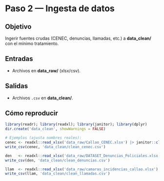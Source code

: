 # Paso 2 — Ingesta de datos

## Objetivo
Ingerir fuentes crudas (CENEC, denuncias, llamadas, etc.) a **data_clean/** con el mínimo tratamiento.

## Entradas
- Archivos en **data_raw/** (xlsx/csv).

## Salidas
- Archivos `.csv` en **data_clean/**.

## Cómo reproducir
```r
library(readr); library(readxl); library(janitor); library(dplyr)
dir.create('data_clean', showWarnings = FALSE)

# Ejemplos (ajusta nombres reales):
cenec <- readxl::read_xlsx('data_raw/Callao_CENEC.xlsx') |> janitor::clean_names()
write_csv(cenec, 'data_clean/clean_cenec.csv')

den   <- readxl::read_xlsx('data_raw/DATASET_Denuncias_Policiales.xlsx') |> clean_names()
write_csv(den, 'data_clean/clean_denuncias.csv')

llam  <- readxl::read_xlsx('data_raw/camaras_incidencias_callao.xlsx') |> clean_names()
write_csv(llam, 'data_clean/clean_llamadas.csv')
```
